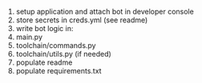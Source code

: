 1. setup application and attach bot in developer console
2. store secrets in creds.yml (see readme)
3. write bot logic in:
  1. main.py
  2. toolchain/commands.py
  3. toolchain/utils.py (if needed)
4. populate readme
5. populate requirements.txt